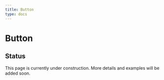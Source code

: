 ```yaml
---
title: Button
type: docs
---
```


# Button

## Status

This page is currently under construction. More details and examples will be added soon.
